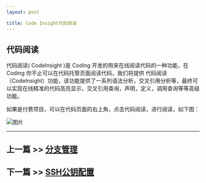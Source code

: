 ```yaml
---
layout: post

title: Code Insight代码阅读
---
```


## 代码阅读

代码阅读( CodeInsight )是 Coding 开发的用来在线阅读代码的一种功能，在 Coding 你不止可以在代码托管页面阅读代码，我们将提供 代码阅读（CodeInsight）功能，该功能提供了一系列语法分析，交叉引用分析等，最终可以实现在线精准的代码高亮显示，交叉引用查询，声明，定义，调用查询等等高级功能。

如果是付费项目，可以在代码页面的右上角，点击代码阅读，进行阅读，如下图：

 ![图片](https://dn-coding-net-production-pp.qbox.me/9b35714c-bfd2-422e-8896-32be3d5d4d11.png) 

---

## 上一篇 >> [分支管理](/help/doc/git/git-branch.html)

## 下一篇 >> [SSH公钥配置](/help/doc/git/ssh-key.html)